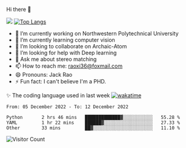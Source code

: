 Hi there 👋

![](https://github-readme-stats.vercel.app/api?username=Raohaocheng)
[![Top Langs](https://github-readme-stats.vercel.app/api/top-langs/?username=Raohaocheng&layout=compact)](https://github.com/anuraghazra/github-readme-stats)

- 🔭 I’m currently working on Northwestern Polytechnical University
- 🌱 I’m currently learning computer vision
- 👯 I’m looking to collaborate on Archaic-Atom
- 🤔 I’m looking for help with Deep learning
- 💬 Ask me about stereo matching
- 📫 How to reach me: raoxi36@foxmail.com
- 😄 Pronouns: Jack Rao
- ⚡ Fun fact: I can't believe I'm a PHD.

✨ The coding language used in last week [![wakatime](https://wakatime.com/badge/user/51ec5ec7-4742-4243-9eea-732ade32c0b7.svg)](https://wakatime.com/@51ec5ec7-4742-4243-9eea-732ade32c0b7)
<!--START_SECTION:waka-->

```text
From: 05 December 2022 - To: 12 December 2022

Python       2 hrs 46 mins   █████████████▓░░░░░░░░░░░   55.28 %
YAML         1 hr 22 mins    ██████▓░░░░░░░░░░░░░░░░░░   27.33 %
Other        33 mins         ██▓░░░░░░░░░░░░░░░░░░░░░░   11.10 %
```

<!--END_SECTION:waka-->

![Visitor Count](https://profile-counter.glitch.me/Raohaocheng/count.svg)
